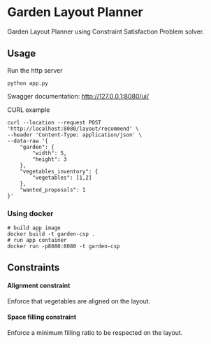 # Garden Layout Planner 
Garden Layout Planner using Constraint Satisfaction Problem solver.

## Usage

Run the http server

```shell script
python app.py
```

Swagger documentation: http://127.0.0.1:8080/ui/

CURL example

```shell script
curl --location --request POST 'http://localhost:8080/layout/recommend' \
--header 'Content-Type: application/json' \
--data-raw '{
    "garden": {
        "width": 5,
        "height": 3
    },
    "vegetables_inventory": {
        "vegetables": [1,2]
    },
    "wanted_proposals": 1
}'
```

### Using docker
```shell script
# build app image
docker build -t garden-csp .
# run app container
docker run -p8080:8080 -t garden-csp
```

## Constraints

#### Alignment constraint
Enforce that vegetables are aligned on the layout.

#### Space filling constraint
Enforce a minimum filling ratio to be respected on the layout.

